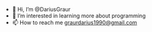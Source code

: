 - 👋 Hi, I’m @DariusGraur
- 👀 I’m interested in learning more about programming
- 📫 How to reach me graurdarius1990@gmail.com

<!---
DariusGraur/DariusGraur is a ✨ special ✨ repository because its `README.md` (this file) appears on your GitHub profile.
You can click the Preview link to take a look at your changes.
--->

